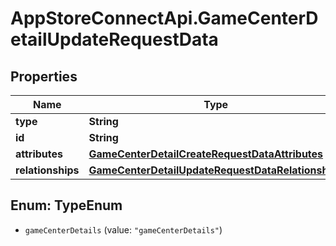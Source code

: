 # AppStoreConnectApi.GameCenterDetailUpdateRequestData

## Properties

Name | Type | Description | Notes
------------ | ------------- | ------------- | -------------
**type** | **String** |  | 
**id** | **String** |  | 
**attributes** | [**GameCenterDetailCreateRequestDataAttributes**](GameCenterDetailCreateRequestDataAttributes.md) |  | [optional] 
**relationships** | [**GameCenterDetailUpdateRequestDataRelationships**](GameCenterDetailUpdateRequestDataRelationships.md) |  | [optional] 



## Enum: TypeEnum


* `gameCenterDetails` (value: `"gameCenterDetails"`)




